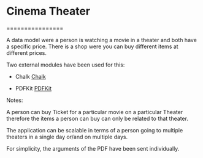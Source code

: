 # Cinema Theater
================

A data model were a person is watching a movie in a theater and both have a specific price.
There is a shop were you can buy different items at different prices.

Two external modules have been used for this:

* Chalk [Chalk](https://www.npmjs.com/package/chalk)	

* PDFKit [PDFKit](https://www.npmjs.com/package/pdfkit)	

Notes:

A person can buy Ticket for a particular movie on a particular Theater therefore the items
a person can buy can only be related to that theater.

The application can be scalable in terms of a person going to multiple theaters in a single day 
or/and on multiple days.

For simplicity, the arguments of the PDF have been sent individually.

